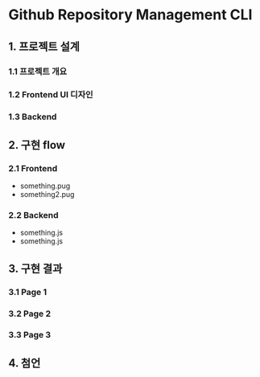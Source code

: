# Github Repository Management CLI

## 1. 프로젝트 설계
### 1.1 프로젝트 개요
### 1.2 Frontend UI 디자인
### 1.3 Backend


## 2. 구현 flow
### 2.1 Frontend
- something.pug
- something2.pug

### 2.2 Backend
- something.js
- something.js


## 3. 구현 결과
### 3.1 Page 1
### 3.2 Page 2
### 3.3 Page 3


## 4. 첨언